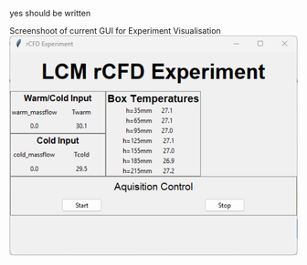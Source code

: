 yes should be written

Screenshoot of current GUI for Experiment Visualisation
![GUI](utils/Screenshot_GUI.png)